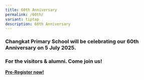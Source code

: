 ```yaml
---
title: 60th Anniversary
permalink: /60th/
variant: tiptap
description: 60th Anniversary
---
```

<h3>Changkat Primary School will be celebrating our 60th Anniversary on 5 July 2025. </h3>
<h3>For the visitors &amp; alumni. Come join us!</h3>
<p><strong><a href="https://go.gov.sg/registerfor60th" class="py-4 link-button remove-after is-flex flex-start is-vh-centered" rel="noopener nofollow" target="_blank">Pre-Register now! </a></strong>
</p>